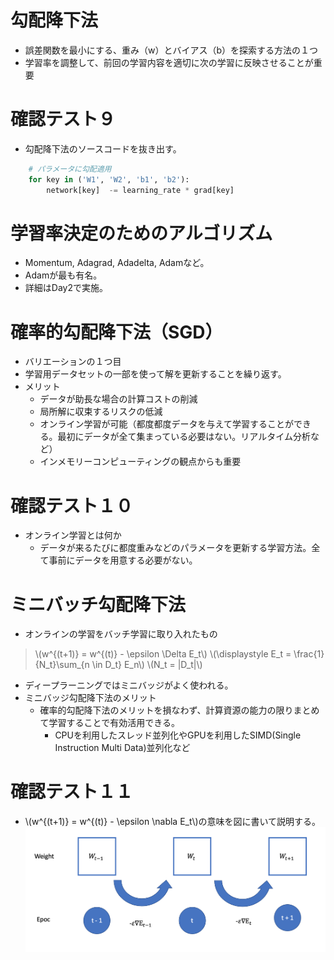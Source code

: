 <script type="text/x-mathjax-config">MathJax.Hub.Config({tex2jax:{inlineMath:[['\$','\$'],['\\(','\\)']],processEscapes:true},CommonHTML: {matchFontHeight:false}});</script>
<script type="text/javascript" async src="https://cdnjs.cloudflare.com/ajax/libs/mathjax/2.7.1/MathJax.js?config=TeX-MML-AM_CHTML"></script>

# 勾配降下法
- 誤差関数を最小にする、重み（w）とバイアス（b）を探索する方法の１つ
- 学習率を調整して、前回の学習内容を適切に次の学習に反映させることが重要
# 確認テスト９
- 勾配降下法のソースコードを抜き出す。
```python
    # パラメータに勾配適用
    for key in ('W1', 'W2', 'b1', 'b2'):
        network[key]  -= learning_rate * grad[key]
```
# 学習率決定のためのアルゴリズム
- Momentum, Adagrad, Adadelta, Adamなど。
- Adamが最も有名。
- 詳細はDay2で実施。

# 確率的勾配降下法（SGD）
- バリエーションの１つ目
- 学習用データセットの一部を使って解を更新することを繰り返す。
- メリット
  - データが助長な場合の計算コストの削減
  - 局所解に収束するリスクの低減
  - オンライン学習が可能（都度都度データを与えて学習することができる。最初にデータが全て集まっている必要はない。リアルタイム分析など）
  - インメモリーコンピューティングの観点からも重要

# 確認テスト１０
- オンライン学習とは何か
  - データが来るたびに都度重みなどのパラメータを更新する学習方法。全て事前にデータを用意する必要がない。


# ミニバッチ勾配降下法
- オンラインの学習をバッチ学習に取り入れたもの
> \\\(w^{(t+1)} = w^{(t)} - \epsilon \Delta E_t\\\)
> \\\(\displaystyle E_t = \frac{1}{N_t}\sum_{n \in D_t} E_n\\\)
> \\\(N_t = \|D_t\|\\\)

- ディープラーニングではミニバッジがよく使われる。
- ミニバッジ勾配降下法のメリット
  - 確率的勾配降下法のメリットを損なわず、計算資源の能力の限りまとめて学習することで有効活用できる。
    - CPUを利用したスレッド並列化やGPUを利用したSIMD(Single Instruction Multi Data)並列化など

# 確認テスト１１
- \\\(w^{(t+1)} = w^{(t)} - \epsilon \nabla E_t\\\)の意味を図に書いて説明する。
![kakunin](imgs/kakunin11.png)